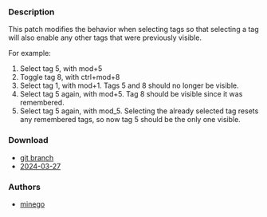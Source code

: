 ### Description
This patch modifies the behavior when selecting tags so that selecting a tag will also enable any other tags that were previously visible.

For example:
1. Select tag 5, with mod+5
2. Toggle tag 8, with ctrl+mod+8
3. Select tag 1, with mod+1. Tags 5 and 8 should no longer be visible.
4. Select tag 5 again, with mod+5. Tag 8 should be visible since it was remembered.
5. Select tag 5 again, with mod_5. Selecting the already selected tag resets any remembered tags, so now tag 5 should be the only one visible.

### Download
- [git branch](https://codeberg.org/minego/dwl/src/branch/remembertags)
- [2024-03-27](https://codeberg.org/dwl/dwl-patches/raw/branch/main/patches/remembertags/remembertags.patch)

### Authors
- [minego](https://codeberg.org/minego)